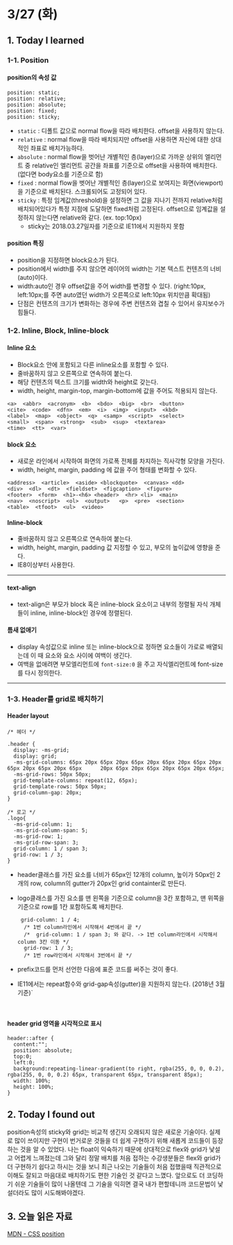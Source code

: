 # 3/27 (화)

## 1. Today I learned

### 1-1. Position

#### position의 속성 값
```
position: static;
position: relative;
position: absolute;
position: fixed;
position: sticky;
```
- `static` :  디폴트 값으로 normal flow을 따라 배치한다. offset을 사용하지 않는다.
- `relative` : normal flow을 따라 배치되지만 offset을 사용하면 자신에 대한 상대적인 좌표로 배치가능하다.
- `absolute` : normal flow을 벗어난 개별적인 층(layer)으로 가까운 상위의 엘리먼트 중 relative인 엘리먼트 공간을 좌표를 기준으로 offset을 사용하여 배치한다. (없다면 body요소를 기준으로 함)
- `fixed` : normal flow을 벗어난 개별적인 층(layer)으로 보여지는 화면(viewport)을 기준으로 배치된다. 스크롤되어도 고정되어 있다.
- `sticky` : 특정 임계값(threshold)을 설정하면 그 값을 지나기 전까지 relative처럼 배치되어있다가 특정 지점에 도달하면 fixed처럼 고정된다. offset으로 임계값을 설정하지 않는다면 relative와 같다.  (ex. top:10px)
    - sticky는 2018.03.27일자를 기준으로 IE11에서 지원하지 못함 

#### position 특징

- position을 지정하면 block요소가 된다.
- position에서 width를 주지 않으면 레이어의 width는 기본 텍스트 컨텐츠의 너비(auto)이다.
- width:auto인 경우 offset값을 주어 width를 변경할 수 있다. (right:10px, left:10px;를 주면 auto였던 width가 오른쪽으로 left:10px 위치만큼 확대됨)
- 단점은 컨텐츠의 크기가 변화하는 경우에 주변 컨텐츠와 겹칠 수 있어서 유지보수가 힘들다.


### 1-2. Inline, Block, Inline-block
#### Inline 요소
- Block요소 안에 포함되고 다른 inline요소를 포함할 수 있다.
- 줄바꿈하지 않고 오른쪽으로 연속하여 붙는다.
- 해당 컨텐츠의 텍스트 크기를 width와 height로 갖는다. 
- width, height, margin-top, margin-bottom에 값을 주어도 적용되지 않는다.

```
<a>  <abbr>  <acronym>  <b>  <bdo>  <big>  <br>  <button>  
<cite>  <code>  <dfn>  <em>  <i>  <img>  <input>  <kbd>  
<label>  <map>  <object>  <q>  <samp>  <script>  <select>  
<small>  <span>  <strong>  <sub>  <sup>  <textarea>  
<time>  <tt>  <var>
```

#### block 요소
- 새로운 라인에서 시작하여 화면의 가로폭 전체를 차지하는 직사각형 모양을 가진다.
- width, height, margin, padding 에 값을 주어 형태를 변화할 수 있다.

```
<address>  <article>  <aside> <blockquote>  <canvas> <dd>
<div>  <dl>  <dt>  <fieldset>  <figcaption>  <figure>  
<footer>  <form>  <h1>-<h6> <header>  <hr> <li>  <main>  
<nav>  <noscript>  <ol>  <output>   <p>  <pre>  <section> 
<table>  <tfoot>  <ul>  <video>
```

#### Inline-block
- 줄바꿈하지 않고 오른쪽으로 연속하여 붙는다.
- width, height, margin, padding 값 지정할 수 있고, 부모의 높이값에 영향을 준다.
- IE8이상부터 사용한다.

---
#### text-align
- text-align은 부모가 block 혹은 inline-block 요소이고 내부의 정렬될 자식 개체들이 inline, inline-block인 경우에 정렬된다.

#### 틈새 없애기 
- display 속성값으로 inline 또는 inline-block으로 정하면 요소들이 가로로 배열되는데 이 때 요소와 요소 사이에 여백이 생긴다.
- 여백을 없애려면 부모엘리먼트에 `font-size:0` 을 주고 자식엘리먼트에 font-size를 다시 정의한다.

---
### 1-3. Header를 grid로 배치하기 

#### Header layout

```
/* 헤더 */

.header {
  display: -ms-grid;
  display: grid;
  -ms-grid-columns: 65px 20px 65px 20px 65px 20px 65px 20px 65px 20px 65px 20px 65px 20px 65px 	    20px 65px 20px 65px 20px 65px 20px 65px;
  -ms-grid-rows: 50px 50px;
  grid-template-columns: repeat(12, 65px);
  grid-template-rows: 50px 50px; 
  grid-column-gap: 20px;  
}

/* 로고 */
.logo{
  -ms-grid-column: 1;
  -ms-grid-column-span: 5;
  -ms-grid-row: 1;
  -ms-grid-row-span: 3;
  grid-column: 1 / span 3;
  grid-row: 1 / 3;
}

```

- header클래스를  가진 요소를 너비가 65px인 12개의 column, 높이가 50px인 2개의 row,  column의 gutter가 20px인 grid containter로 만든다.

- logo클래스를 가진 요소를 맨 왼쪽을 기준으로 column을 3칸 포함하고, 맨 위쪽을 기준으로 row를 1칸 포함하도록 배치한다.

  ```
   grid-column: 1 / 4; 
    /* 1번 column라인에서 시작해서 4번에서 끝 */
    /*  grid-column: 1 / span 3; 와 같다. -> 1번 column라인에서 시작해서 column 3칸 이동 */
    grid-row: 1 / 3;
    /* 1번 row라인에서 시작해서 3번에서 끝 */
  ```

- prefix코드를 먼저 선언한 다음에 표준 코드를 써주는 것이 좋다.

- IE11에서는 repeat함수와 grid-gap속성(gutter)을 지원하지 않는다. (2018년 3월 기준)`



  ​

#### header grid 영역을 시각적으로 표시

````
header::after {
  content:"";
  position: absolute;
  top:0;
  left:0;
  background:repeating-linear-gradient(to right, rgba(255, 0, 0, 0.2), rgba(255, 0, 0, 0.2) 65px, transparent 65px, transparent 85px);
  width: 100%;
  height: 100%;
} 
````



## 2. Today I found out

 position속성의 sticky와 grid는 비교적 생긴지 오래되지 않은 새로운 기술이다.  실제로 많이 쓰이지만 구현이 번거로운 것들을 더 쉽게 구현하기 위해 새롭게 코드들이 등장하는 것을 알 수 있었다.  나는 float이 익숙하기 때문에  상대적으로 flex와 grid가  낯설고 어렵게 느껴졌는데 그와 달리 정말 배치를 처음 접하는 수강생분들은  flex와 grid가 더 구현하기 쉽다고 하시는 것을 보니  최근 나오는 기술들이 처음 접했을때 직관적으로 이해도 잘되고 마음대로 배치하기도 편한 기술인 것 같다고 느꼈다.  앞으로도 더 코딩하기 쉬운 기술들이 많이 나올텐데 그 기술을 익히면 결국 내가 편할테니까 코드문법이 낯설더라도 많이 시도해봐야겠다.



## 3. 오늘 읽은 자료

[MDN - CSS position](https://developer.mozilla.org/ko/docs/Web/CSS/position)

